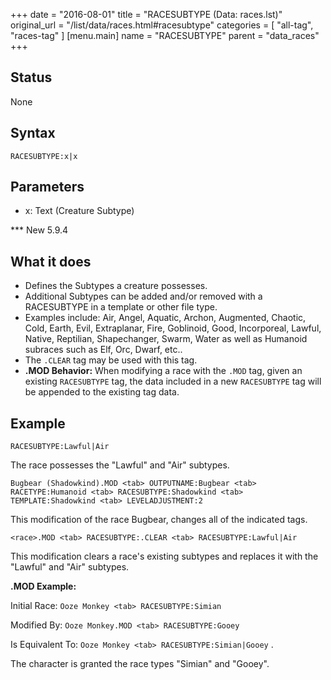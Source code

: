 +++
date = "2016-08-01"
title = "RACESUBTYPE (Data: races.lst)"
original_url = "/list/data/races.html#racesubtype"
categories = [ "all-tag", "races-tag" ]
[menu.main]
    name = "RACESUBTYPE"
    parent = "data_races"
+++

## Status

None

## Syntax

`RACESUBTYPE:x|x`

## Parameters

-   x: Text (Creature Subtype)



<span id="racesubtype"></span> \*\*\* New 5.9.4

What it does
------------

-   Defines the Subtypes a creature possesses.
-   Additional Subtypes can be added and/or removed with a RACESUBTYPE
    in a template or other file type.
-   Examples include: Air, Angel, Aquatic, Archon, Augmented, Chaotic,
    Cold, Earth, Evil, Extraplanar, Fire, Goblinoid, Good, Incorporeal,
    Lawful, Native, Reptilian, Shapechanger, Swarm, Water as well as
    Humanoid subraces such as Elf, Orc, Dwarf, etc..
-   The `.CLEAR` tag may be used with this tag.
-   **.MOD Behavior:** When modifying a race with the `.MOD` tag, given
    an existing `RACESUBTYPE` tag, the data included in a new
    `RACESUBTYPE` tag will be appended to the existing tag data.

Example
-------

`RACESUBTYPE:Lawful|Air`

The race possesses the "Lawful" and "Air" subtypes.

`Bugbear (Shadowkind).MOD <tab> OUTPUTNAME:Bugbear <tab> RACETYPE:Humanoid <tab> RACESUBTYPE:Shadowkind <tab> TEMPLATE:Shadowkind <tab> LEVELADJUSTMENT:2`

This modification of the race Bugbear, changes all of the indicated
tags.

`<race>.MOD <tab> RACESUBTYPE:.CLEAR <tab> RACESUBTYPE:Lawful|Air`

This modification clears a race's existing subtypes and replaces it with
the "Lawful" and "Air" subtypes.

**.MOD Example:**

Initial Race: `Ooze Monkey <tab> RACESUBTYPE:Simian`

Modified By: `Ooze Monkey.MOD <tab> RACESUBTYPE:Gooey`

Is Equivalent To: `Ooze Monkey <tab> RACESUBTYPE:Simian|Gooey` .

The character is granted the race types "Simian" and "Gooey".

